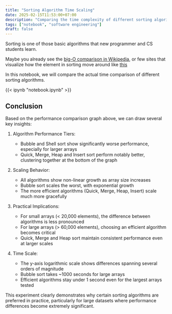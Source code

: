 ```yaml
---
title: "Sorting Algorithm Time Scaling"
date: 2025-02-15T11:53:00+07:00
description: "Comparing the time complexity of different sorting algorithms"
tags: ["notebook", "software engineering"]
draft: false
---
```


Sorting is one of those basic algorithms that new programmer and CS students learn.

Maybe you already see the [big-O comparison in Wikipedia](https://en.wikipedia.org/wiki/Sorting_algorithm#Comparison_of_algorithms), or few sites that visualize how the element in sorting move around like [this](https://sortvisualizer.com/quicksort/)

In this notebook, we will compare the actual time comparison of different sorting algorithms.

{{< ipynb "notebook.ipynb" >}}

## Conclusion

Based on the performance comparison graph above, we can draw several key insights:

1. Algorithm Performance Tiers:
   - Bubble and Shell sort show significantly worse performance, especially for larger arrays
   - Quick, Merge, Heap and Insert sort perform notably better, clustering together at the bottom of the graph

2. Scaling Behavior:
   - All algorithms show non-linear growth as array size increases
   - Bubble sort scales the worst, with exponential growth
   - The more efficient algorithms (Quick, Merge, Heap, Insert) scale much more gracefully

3. Practical Implications:
   - For small arrays (< 20,000 elements), the difference between algorithms is less pronounced
   - For large arrays (> 60,000 elements), choosing an efficient algorithm becomes critical
   - Quick, Merge and Heap sort maintain consistent performance even at larger scales

4. Time Scale:
   - The y-axis logarithmic scale shows differences spanning several orders of magnitude
   - Bubble sort takes ~1000 seconds for large arrays
   - Efficient algorithms stay under 1 second even for the largest arrays tested

This experiment clearly demonstrates why certain sorting algorithms are preferred in practice, particularly for large datasets where performance differences become extremely significant.